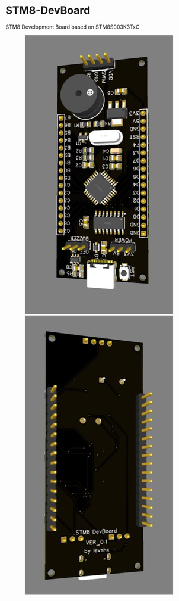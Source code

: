 # STM8-DevBoard
STM8 Development Board based on STM8S003K3TxC


<p align="center">
  <img src="docs/top3d.jpg" />
  <img src="docs/bottom3d.jpg" />
</p>
